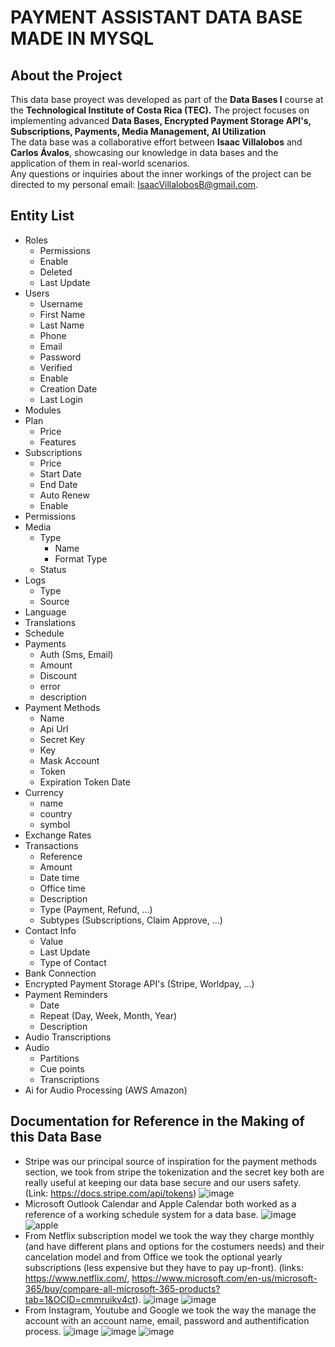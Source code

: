 # PAYMENT ASSISTANT DATA BASE MADE IN MYSQL

## About the Project
This data base proyect was developed as part of the **Data Bases I** course at the **Technological Institute of Costa Rica (TEC).** The project focuses on implementing advanced **Data Bases, Encrypted Payment Storage API's, Subscriptions, Payments, Media Management, AI Utilization**  
The data base was a collaborative effort between **Isaac Villalobos** and **Carlos Ávalos**, showcasing our knowledge in data bases and the application of them in real-world scenarios.  
Any questions or inquiries about the inner workings of the project can be directed to my personal email: IsaacVillalobosB@gmail.com.

## Entity List
- Roles
  - Permissions
  - Enable
  - Deleted
  - Last Update
- Users
  - Username
  - First Name
  - Last Name
  - Phone
  - Email
  - Password
  - Verified
  - Enable
  - Creation Date
  - Last Login
- Modules
- Plan
  - Price
  - Features
- Subscriptions
  - Price
  - Start Date
  - End Date
  - Auto Renew
  - Enable
- Permissions
- Media
  - Type
    - Name
    - Format Type
  - Status
- Logs
  - Type
  - Source
- Language
- Translations
- Schedule
- Payments
  - Auth (Sms, Email)
  - Amount
  - Discount
  - error
  - description
- Payment Methods
  - Name
  - Api Url
  - Secret Key
  - Key
  - Mask Account
  - Token
  - Expiration Token Date
- Currency
  - name
  - country
  - symbol
- Exchange Rates
- Transactions
  - Reference
  - Amount
  - Date time
  - Office time
  - Description
  - Type (Payment, Refund, ...)
  - Subtypes (Subscriptions, Claim Approve, ...)
- Contact Info
  - Value
  - Last Update
  - Type of Contact
- Bank Connection
- Encrypted Payment Storage API's (Stripe, Worldpay, ...)
- Payment Reminders
  - Date
  - Repeat (Day, Week, Month, Year)
  - Description
- Audio Transcriptions
- Audio
  - Partitions
  - Cue points
  - Transcriptions
- Ai for Audio Processing (AWS Amazon)
## Documentation for Reference in the Making of this Data Base
- Stripe was our principal source of inspiration for the payment methods section, we took from stripe the tokenization and the secret key both are really useful at keeping our data base secure and our users safety. (Link: https://docs.stripe.com/api/tokens)
![image](https://github.com/user-attachments/assets/0e5e1788-64af-4602-a4d0-b25417f1f2e6)
- Microsoft Outlook Calendar and Apple Calendar both worked as a reference of a working schedule system for a data base. 
![image](https://github.com/user-attachments/assets/9e1d8c28-fcd0-4138-8a38-c72c662eaff4)
![apple](https://github.com/user-attachments/assets/d30ab0da-9430-46d0-93a4-8c69a0525633)
- From Netflix subscription model we took the way they charge monthly (and have different plans and options for the costumers needs) and their cancelation model and from Office we took the optional yearly subscriptions (less expensive but they have to pay up-front). (links: https://www.netflix.com/, https://www.microsoft.com/en-us/microsoft-365/buy/compare-all-microsoft-365-products?tab=1&OCID=cmmruikv4ct).
![image](https://github.com/user-attachments/assets/59e45e44-7365-42b5-870f-308716247ebb)
![image](https://github.com/user-attachments/assets/9e1f32ba-f744-40fc-9b00-3a79b5a5969f)
- From Instagram, Youtube and Google we took the way the manage the account with an account name, email, password and authentification process.
![image](https://github.com/user-attachments/assets/d095291b-787b-4d1b-bf0c-3fffb0d07f97)
![image](https://github.com/user-attachments/assets/4b82c30f-7fc9-4c9e-b28d-6800ac8337d3)
![image](https://github.com/user-attachments/assets/33de42a9-223e-434a-93bf-e9f2b833f35e)


